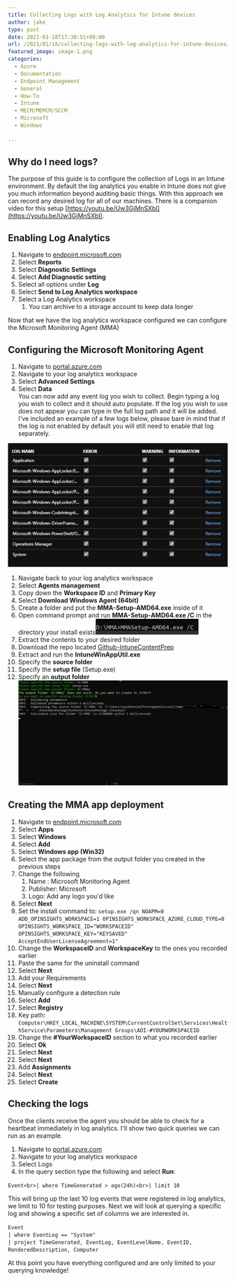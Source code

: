 ```yaml
---
title: Collecting Logs with Log Analytics for Intune devices
author: jake
type: post
date: 2021-01-18T17:38:51+00:00
url: /2021/01/18/collecting-logs-with-log-analytics-for-intune-devices/
featured_image: image-1.png
categories:
  - Azure
  - Documentation
  - Endpoint Management
  - General
  - How-To
  - Intune
  - MECM/MEMCM/SCCM
  - Microsoft
  - Windows

---
```

## Why do I need logs?

The purpose of this guide is to configure the collection of Logs in an Intune environment. By default the log analytics you enable in Intune does not give you much information beyond auditing basic things. With this approach we can record any desired log for all of our machines. There is a companion video for this setup [https://youtu.be/Uw3GjMnSXbI](https://youtu.be/Uw3GjMnSXbI).

## Enabling Log Analytics

  1. Navigate to [endpoint.microsoft.com](https://endpoint.microsoft.com/#home)
  2. Select **Reports**
  3. Select **Diagnostic Settings**
  4. Select **Add Diagnostic setting**
  5. Select all options under **Log**
  6. Select **Send to Log Analytics workspace**
  7. Select a Log Analytics workspace
      1. You can archive to a storage account to keep data longer

Now that we have the log analytics workspace configured we can configure the Microsoft Monitoring Agent (MMA)

## Configuring the Microsoft Monitoring Agent 

  1. Navigate to [portal.azure.com](https://portal.azure.com/)
  2. Navigate to your log analytics workspace
  3. Select **Advanced Settings**
  4. Select **Data**  
    You can now add any event log you wish to collect. Begin typing a log you wish to collect and it should auto populate. If the log you wish to use does not appear you can type in the full log path and it will be added. I've included an example of a few logs below, please bare in mind that if the log is not enabled by default you will still need to enable that log separately. 

![screenshot](image.png)  

  1. Navigate back to your log analytics workspace
  2. Select **Agents management**
  3. Copy down the **Workspace ID** and **Primary Key**
  4. Select **Download Windows Agent (64bit)** 
  5. Create a folder and put the **MMA-Setup-AMD64.exe** inside of it
  6. Open command prompt and run **MMA-Setup-AMD64.exe /C** in the directory your install exists![screenshot](Discord_KkLVtr1Ip4.png)
  7. Extract the contents to your desired folder
  8. Download the repo located [Github-IntuneContentPrep][2]
  9. Extract and run the **IntuneWinAppUtil.exe**
 10. Specify the **source folder**
 11. Specify the **setup file** (Setup.exe)
 12. Specify an **output folder**![screenshot](SQQldCGPu6.png)

## Creating the MMA app deployment

  1. Navigate to [endpoint.microsoft.com](https://endpoint.microsoft.com/#home)
  2. Select **Apps**
  3. Select **Windows**
  4. Select **Add**
  5. Select **Windows app (Win32)**
  6. Select the app package from the output folder you created in the previous steps
  7. Change the following
      1. Name : Microsoft Monitoring Agent
      2. Publisher: Microsoft
      3. Logo: Add any logo you'd like
  8. Select **Next**
  9. Set the install command to: `setup.exe /qn NOAPM=0 ADD_OPINSIGHTS_WORKSPACE=1 OPINSIGHTS_WORKSPACE_AZURE_CLOUD_TYPE=0 OPINSIGHTS_WORKSPACE_ID="WORKSPACEID" OPINSIGHTS_WORKSPACE_KEY="KEYSAVED" AcceptEndUserLicenseAgreement=1"`
 10. Change the **WorkspaceID** and **WorkspaceKey** to the ones you recorded earlier
 11. Paste the same for the uninstall command
 12. Select **Next**
 13. Add your Requirements
 14. Select **Next**
 15. Manually configure a detection rule
 16. Select **Add**
 17. Select **Registry** 
 18. Key path: `Computer\HKEY_LOCAL_MACHINE\SYSTEM\CurrentControlSet\Services\HealthService\Parameters\Management Groups\AOI-#YOURWORKSPACEID`
 19. Change the **#YourWorkspaceID** section to what you recorded earlier
 20. Select **Ok**
 21. Select **Next**
 22. Select **Next**
 23. Add **Assignments** 
 24. Select **Next**
 25. Select **Create**

## Checking the logs

Once the clients receive the agent you should be able to check for a heartbeat immediately in log analytics. I'll show two quick queries we can run as an example.

  1. Navigate to [portal.azure.com](https://portal.azure.com/)
  2. Navigate to your log analytics workspace
  3. Select Logs
  4. In the query section type the following and select **Run**: 

`Event<br>| where TimeGenerated > ago(24h)<br>| limit 10`

This will bring up the last 10 log events that were registered in log analytics, we limit to 10 for testing purposes. Next we will look at querying a specific log and showing a specific set of columns we are interested in.

`Event`  
`| where EventLog == "System"`  
`| project TimeGenerated, EventLog, EventLevelName, EventID, RenderedDescription, Computer`

At this point you have everything configured and are only limited to your querying knowledge!

 [2]: https://github.com/Microsoft/Microsoft-Win32-Content-Prep-Tool
